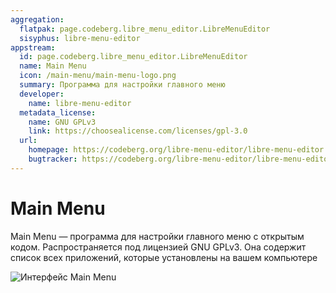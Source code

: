 ```yaml
---
aggregation:
  flatpak: page.codeberg.libre_menu_editor.LibreMenuEditor
  sisyphus: libre-menu-editor
appstream:
  id: page.codeberg.libre_menu_editor.LibreMenuEditor
  name: Main Menu
  icon: /main-menu/main-menu-logo.png
  summary: Программа для настройки главного меню
  developer:
    name: libre-menu-editor
  metadata_license:
    name: GNU GPLv3
    link: https://choosealicense.com/licenses/gpl-3.0
  url:
    homepage: https://codeberg.org/libre-menu-editor/libre-menu-editor
    bugtracker: https://codeberg.org/libre-menu-editor/libre-menu-editor/issues
---
```


# Main Menu

Main Menu — программа для настройки главного меню с открытым кодом. Распространяется под лицензией GNU GPLv3. Она содержит список всех приложений, которые установлены на вашем компьютере

![Интерфейс Main Menu](/main-menu/main-menu-1.png)

<!--@include: @ru/apps/.parts/install/content-flatpak.md-->
<!--@include: @ru/apps/.parts/install/content-repo.md-->
